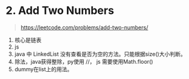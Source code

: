 # 2. Add Two Numbers
> https://leetcode.com/problems/add-two-numbers/

1. 核心是链表
2. js
3. java 中 LinkedList 没有查看是否为空的方法。只能根据size()大小判断。
4. 除法，java获得整除，py使用 //， js 需要使用Math.floor()
5. dummy在list上的用法。

